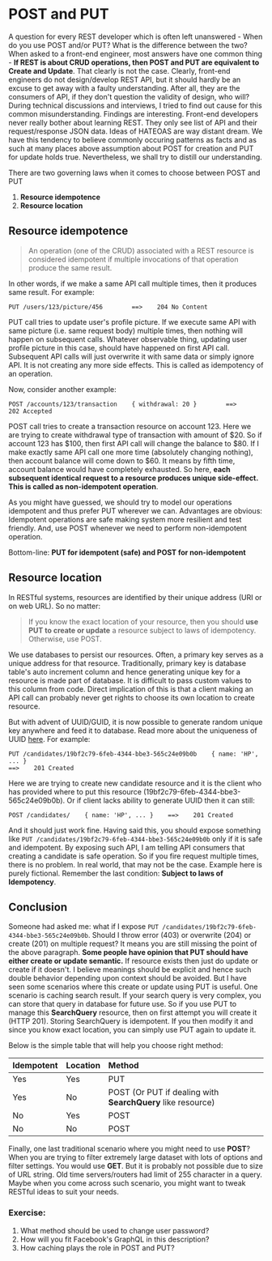 # POST and PUT

A question for every REST developer which is often left unanswered - When do you use POST and/or PUT? What is the difference between the two? When asked to a front-end engineer, most answers have one common thing - **If REST is about CRUD operations, then POST and PUT are equivalent to Create and Update**. That clearly is not the case. Clearly, front-end engineers do not design/develop REST API, but it should hardly be an excuse to get away with a faulty understanding. After all, they are the consumers of API, if they don't question the validity of design, who will? During technical discussions and interviews, I tried to find out cause for this common misunderstanding. Findings are interesting. Front-end developers never really bother about learning REST. They only see list of API and their request/response JSON data. Ideas of HATEOAS are way distant dream. We have this tendency to believe commonly occuring patterns as facts and as such at many places above assumption about POST for creation and PUT for update holds true. Nevertheless, we shall try to distill our understanding.

There are two governing laws when it comes to choose between POST and PUT

1. **Resource idempotence**
2. **Resource location**

## Resource idempotence

> An operation \(one of the CRUD\) associated with a REST resource is considered idempotent if multiple invocations of that operation produce the same result.

In other words, if we make a same API call multiple times, then it produces same result. For example:

```
PUT /users/123/picture/456        ==>    204 No Content
```

PUT call tries to update user's profile picture. If we execute same API with same picture \(i.e. same request body\) multiple times, then nothing will happen on subsequent calls. Whatever observable thing, updating user profile picture in this case, should have happened on first API call. Subsequent API calls will just overwrite it with same data or simply ignore API. It is not creating any more side effects. This is called as idempotency of an operation.

Now, consider another example:

```
POST /accounts/123/transaction    { withdrawal: 20 }        ==>     202 Accepted
```

POST call tries to create a transaction resource on account 123. Here we are trying to create withdrawal type of transaction with amount of $20. So if account 123 has $100, then first API call will change the balance to $80. If I make exactly same API call one more time \(absolutely changing nothing\), then account balance will come down to $60. It means by fifth time, account balance would have completely exhausted. So here, **each subsequent identical request to a resource produces unique side-effect. This is called as non-idempotent operation**.

As you might have guessed, we should try to model our operations idempotent and thus prefer PUT wherever we can. Advantages are obvious: Idempotent operations are safe making system more resilient and test friendly. And, use POST whenever we need to perform non-idempotent operation.

Bottom-line: **PUT for idempotent \(safe\) and POST for non-idempotent**

## Resource location

In RESTful systems, resources are identified by their unique address \(URI or on web URL\). So no matter:

> If you know the exact location of your resource, then you should **use PUT to create or update** a resource subject to laws of idempotency. Otherwise, use POST.

We use databases to persist our resources. Often, a primary key serves as a unique address for that resource. Traditionally, primary key is database table's auto increment column and hence generating unique key for a resource is made part of database. It is difficult to pass custom values to this column from code. Direct implication of this is that a client making an API call can probably never get rights to choose its own location to create resource.

But with advent of UUID/GUID, it is now possible to generate random unique key anywhere and feed it to database. Read more about the uniqueness of UUID [here](https://stackoverflow.com/questions/1155008/how-unique-is-uuid "How unique is UUID?"). For example:

```
PUT /candidates/19bf2c79-6feb-4344-bbe3-565c24e09b0b    { name: 'HP', ... }
==>    201 Created
```

Here we are trying to create new candidate resource and it is the client who has provided where to put this resource \(19bf2c79-6feb-4344-bbe3-565c24e09b0b\). Or if client lacks ability to generate UUID then it can still:

```
POST /candidates/    { name: 'HP', ... }    ==>    201 Created
```

And it should just work fine. Having said this, you should expose something like `PUT /candidates/19bf2c79-6feb-4344-bbe3-565c24e09b0b` only if it is safe and idempotent. By exposing such API, I am telling API consumers that creating a candidate is safe operation. So if you fire request multiple times, there is no problem. In real world, that may not be the case. Example here is purely fictional. Remember the last condition: **Subject to laws of Idempotency**.

## Conclusion

Someone had asked me: what if I expose `PUT /candidates/19bf2c79-6feb-4344-bbe3-565c24e09b0b`. Should I throw error \(403\) or overwrite \(204\) or create \(201\) on multiple request? It means you are still missing the point of the above paragraph. **Some people have opinion that PUT should have either create or update semantic.** If resource exists then just do update or create if it doesn't. I believe meanings should be explicit and hence such double behavior depending upon context should be avoided. But I have seen some scenarios where this create or update using PUT is useful. One scenario is caching search result. If your search query is very complex, you can store that query in database for future use. So if you use PUT to manage this **SearchQuery** resource, then on first attempt you will create it \(HTTP 201\). Storing SearchQuery is idempotent. If you then modify it and since you know exact location, you can simply use PUT again to update it.

Below is the simple table that will help you choose right method:

| Idempotent | Location | Method |
| :--- | :--- | :--- |
| Yes | Yes | PUT |
| Yes | No | POST \(Or PUT if dealing with **SearchQuery** like resource\) |
| No | Yes | POST |
| No  | No | POST |

Finally, one last traditional scenario where you might need to use **POST**? When you are trying to filter extremely large dataset with lots of options and filter settings. You would use **GET**. But it is probably not possible due to size of URL string. Old time servers/routers had limit of 255 character in a query. Maybe when you come across such scenario, you might want to tweak RESTful ideas to suit your needs.

### Exercise:

1. What method should be used to change user password?
2. How will you fit Facebook's GraphQL in this description?
3. How caching plays the role in POST and PUT?



